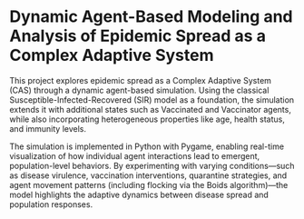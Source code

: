 # Dynamic Agent-Based Modeling and Analysis of Epidemic Spread as a Complex Adaptive System

This project explores epidemic spread as a Complex Adaptive System (CAS) through a dynamic agent-based simulation. Using the classical Susceptible-Infected-Recovered (SIR) model as a foundation, the simulation extends it with additional states such as Vaccinated and Vaccinator agents, while also incorporating heterogeneous properties like age, health status, and immunity levels.

The simulation is implemented in Python with Pygame, enabling real-time visualization of how individual agent interactions lead to emergent, population-level behaviors. By experimenting with varying conditions—such as disease virulence, vaccination interventions, quarantine strategies, and agent movement patterns (including flocking via the Boids algorithm)—the model highlights the adaptive dynamics between disease spread and population responses.
